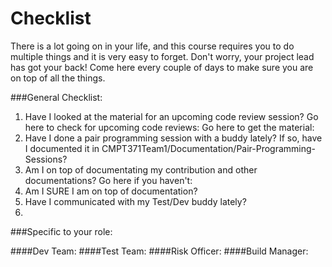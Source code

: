 # Checklist
There is a lot going on in your life, and this course requires you to do multiple things and it is very easy to forget. Don't worry, your project lead has got your back!
Come here every couple of days to make sure you are on top of all the things.

###General Checklist:
1. Have I looked at the material for an upcoming code review session? 
    Go here to check for upcoming code reviews:
    Go here to get the material:
2. Have I done a pair programming session with a buddy lately? If so, have I documented it in CMPT371Team1/Documentation/Pair-Programming-Sessions?
3. Am I on top of documentating my contribution and other documentations? Go here if you haven't:
4. Am I SURE I am on top of documentation?
5. Have I communicated with my Test/Dev buddy lately?
6. 

###Specific to your role:

####Dev Team:
####Test Team:
####Risk Officer:
####Build Manager:



